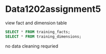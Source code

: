 # Data1202assignment5
view fact and dimension table
```sql
SELECT * FROM training_facts;
SELECT * FROM training_dimensions;
```

no data cleaning requried 